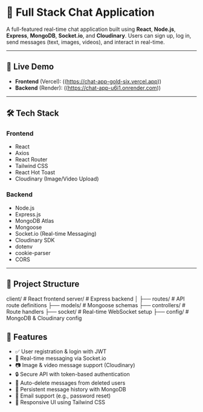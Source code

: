 # 💬 Full Stack Chat Application

A full-featured real-time chat application built using **React**, **Node.js**, **Express**, **MongoDB**, **Socket.io**, and **Cloudinary**. Users can sign up, log in, send messages (text, images, videos), and interact in real-time.

---

## 🚀 Live Demo

- **Frontend** (Vercel):  ((https://chat-app-gold-six.vercel.app))
- **Backend** (Render): ((https://chat-app-u6i1.onrender.com))

---

## 🛠 Tech Stack

### Frontend
- React
- Axios
- React Router
- Tailwind CSS
- React Hot Toast
- Cloudinary (Image/Video Upload)

### Backend
- Node.js
- Express.js
- MongoDB Atlas
- Mongoose
- Socket.io (Real-time Messaging)
- Cloudinary SDK
- dotenv
- cookie-parser
- CORS

---

## 📂 Project Structure

client/ # React frontend
server/ # Express backend
│
├── routes/ # API route definitions
├── models/ # Mongoose schemas
├── controllers/ # Route handlers
├── socket/ # Real-time WebSocket setup
├── config/ # MongoDB & Cloudinary config
## 🧪 Features

- ✅ User registration & login with JWT
- 💬 Real-time messaging via Socket.io
- 📷 Image & video message support (Cloudinary)
- 🔒 Secure API with token-based authentication
- 🧼 Auto-delete messages from deleted users
- 🔁 Persistent message history with MongoDB
- 📩 Email support (e.g., password reset)
- 📱 Responsive UI using Tailwind CSS

